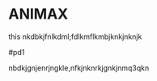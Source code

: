 # ANIMAX
   this nkdbkjfnlkdml;fdlkmflkmbjknkjnknjk
   
   
   #pd1
   
   nbdkjgnjenrjngkle,nfkjnknrkjgnkjnmq3qkn
